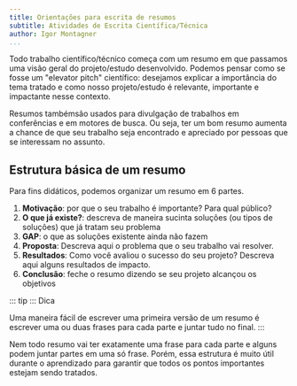 ```yaml
---
title: Orientações para escrita de resumos
subtitle: Atividades de Escrita Científica/Técnica
author: Igor Montagner
...
```


Todo trabalho científico/técnico começa com um resumo em que passamos uma visão geral do projeto/estudo desenvolvido. Podemos pensar como se fosse um "elevator pitch" científico: desejamos explicar a importância do tema tratado e como nosso projeto/estudo é relevante, importante e impactante nesse contexto. 

Resumos tambémsão usados para divulgação de trabalhos em conferências e em motores de busca. Ou seja, ter um bom resumo aumenta a chance de que seu trabalho seja encontrado e apreciado por pessoas que se interessam no assunto.

## Estrutura básica de um resumo

Para fins didáticos, podemos organizar um resumo em 6 partes.

1. **Motivação**: por que o seu trabalho é importante? Para qual público?
2. **O que já existe?**: descreva de maneira sucinta soluções (ou tipos de soluções) que já tratam seu problema
3. **GAP**: o que as soluções existente ainda não fazem
4. **Proposta**: Descreva aqui o problema que o seu trabalho vai resolver.
5. **Resultados**: Como você avaliou o sucesso do seu projeto? Descreva aqui alguns resultados de impacto.
6. **Conclusão**: feche o resumo dizendo se seu projeto alcançou os objetivos


::: tip :::
Dica

Uma maneira fácil de escrever uma primeira versão de um resumo é escrever uma ou duas frases para cada parte e juntar tudo no final.
:::

Nem todo resumo vai ter exatamente uma frase para cada parte e alguns podem juntar partes em uma só frase. Porém, essa estrutura é muito útil durante o aprendizado para garantir que todos os pontos importantes estejam sendo tratados.

